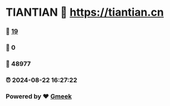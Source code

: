 # TIANTIAN :link: https://tiantian.cn 
### :page_facing_up: [19](https://tiantian.cn/tag.html) 
### :speech_balloon: 0 
### :hibiscus: 48977 
### :alarm_clock: 2024-08-22 16:27:22 
### Powered by :heart: [Gmeek](https://github.com/Meekdai/Gmeek)
